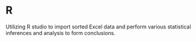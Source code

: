 # R
Utilizing R studio to import sorted Excel data and perform various statistical inferences and analysis to form conclusions.
